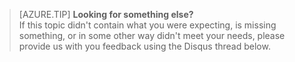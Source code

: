 > [AZURE.TIP]
> **Looking for something else?**  
> If this topic didn't contain what you were expecting, is missing something, or in some other way didn't meet your needs, please provide us with you feedback using the Disqus thread below.
> 
>